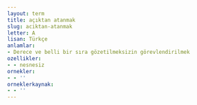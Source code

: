 ```yaml
---
layout: term
title: açıktan atanmak
slug: aciktan-atanmak
letter: A
lisan: Türkçe
anlamlar:
- Derece ve belli bir sıra gözetilmeksizin görevlendirilmek
ozellikler:
- - nesnesiz
ornekler:
- - ''
orneklerkaynak:
- - ''
---
```

